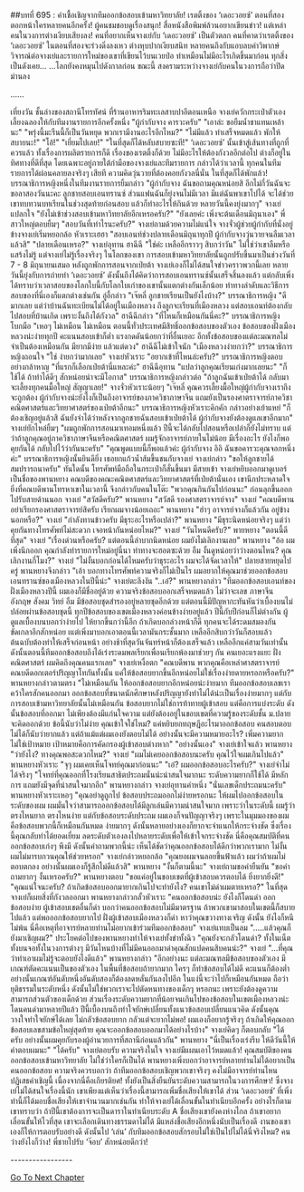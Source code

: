 ##บทที่ 695 : คำเชื้อเชิญจากทีมออกข้อสอบเข้ามหาวิทยาลัย!
เรตติ้งของ ‘เดอะวอยซ์’ ตอนที่สองตอกหน้าใครหลายคนอีกครั้ง!
ผู้คนชมชอบดูเรื่องสนุก!
สื่อหนังสือพิมพ์ล้วนอยากเขียนข่าว!
แต่เหล่าคนในวงการต่างเงียบเสียงลง!
คนที่อยากเห็นจางเย่กับ ‘เดอะวอยซ์’ เป็นตัวตลก คนที่คาดว่าเรตติ้งของ ‘เดอะวอยซ์’ ในตอนที่สองจะร่วงดิ่งลงเหว ต่างหุบปากเงียบสนิท หลายคนถึงกับแอบลบคำวิพากษ์วิจารณ์ต่อจางเย่และรายการใหม่ของเขาที่เขียนไว้บนเวยป๋อ ทำเหมือนไม่มีอะไรเกิดขึ้นมาก่อน
ทุกสิ่งเป็นดังเคย…
...โลกยังคงหมุนไปดังกาลก่อน
ขณะนี้ สงครามระหว่างจางเย่กับคนในวงการถือว่าปิดม่านลง




……




เที่ยงวัน
ชั้นล่างของสถานีโทรทัศน์ ที่ร้านอาหารริมทะเลสาบปาอีตอนเหนือ จางเย่ควักกระเป๋าตัวเองเลี้ยงฉลองให้กับทีมงานรายการอีกครั้งหนึ่ง
"ผู้กำกับจาง คารวะครับ"
"เอาล่ะ ขอยืมน้ำชาแทนเหล้านะ"
"พรุ่งนี้มะรืนนี้ก็เป็นวันหยุด พวกเรามีงานอะไรอีกไหม?"
"ไม่มีแล้ว ทำเสร็จหมดแล้ว พักให้สบายนะ!"
"โอ้!"
"เยี่ยมไปเลย!"
"ในที่สุดก็ได้หลับสบายซะที!"
‘เดอะวอยซ์’ นั้นเข้าสู่เส้นทางที่ถูกที่ควรแล้ว ทั้งเรื่องการผลิตรายการก็ดี เรื่องของเรตติ้งก็ด้วย ไม่มีอะไรให้ต้องกังวลอีกต่อไป ต่างก็อยู่ในทิศทางที่ดีที่สุด โดยเฉพาะอยู่ภายใต้กำมือของจางเย่และทีมรายการ กล่าวได้ว่าเวลานี้ ทุกคนในทีมรายการได้ผ่อนคลายลงจริงๆ เสียที ความคิดวุ่นวายที่ต้องคอยกังวลนี่นั่น ในที่สุดก็ได้พักแล้ว!
บรรณาธิการหญิงหนึ่งในทีมงานรายการยิ้มกล่าว "ผู้กำกับจาง ฉันขอถามคุณหน่อยสิ อีกไม่กี่วันฉันจะขอลาสองวันนะคะ ลูกชายสอบเอนทรานซ์ ส่วนแฟนฉันก็ยุ่งจนไม่มีเวลา มีแต่ฉันพาเขาไปได้ จะได้ช่วยเขาทบทวนบทเรียนในช่วงสุดท้ายก่อนสอบ แล้วก็ทำอะไรให้กินด้วย หลายวันนี้คงยุ่งมากๆ"
จางเย่แปลกใจ "ยังไม่เข้าช่วงสอบเข้ามหาวิทยาลัยอีกเหรอครับ?"
"ยังเลยค่ะ เพิ่งจะต้นเดือนมิถุนาเอง" พี่สาวใหญ่ตอบยิ้มๆ
"สอบวันที่เท่าไรนะครับ?" จางเย่ถามด้วยความไม่แน่ใจ
จางจั่วผู้ช่วยผู้กำกับที่นั่งอยู่ข้างจางเย่เริ่มหยอกล้อ หัวเราะเฮฮา "สอบเอนท์ช่วงปลายเดือนมิถุนาทุกปี ผู้กำกับจางวุ่นวายจนลืมเวลาแล้วสิ"
"ปลายเดือนเหรอ?" จางเย่อุทาน
ฮาฉีฉี "ใช่ค่ะ เหลืออีกราวๆ สิบกว่าวัน"
ไม่ใช่ว่าเขาลืมหรือแสร้งไม่รู้ แต่จางเย่ไม่รู้เรื่องจริงๆ ในโลกของเขา การสอบเข้ามหาวิทยาลัยนั้นถูกปรับขึ้นมาเป็นช่วงวันที่ 7 - 8 มิถุนายนเสมอ หลังถูกพักการสอนจากเป่ยต้า จางเย่เองก็ไม่ได้สนใจข่าวคราวพวกนี้เลย หลายวันนี้ยุ่งกับการถ่ายทำ ‘เดอะวอยซ์’ ดังนั้นถึงได้คิดว่าการสอบเอนทรานซ์นั้นเสร็จสิ้นลงแล้ว แต่กลับเพิ่งได้ทราบว่าเวลาสอบของโลกใบนี้กับโลกใบเก่าของเขานั้นแตกต่างกันเล็กน้อย ท่าทางลำดับและวิธีการสอบของที่นี่เองก็แตกต่างเช่นกัน
อู่อี้กล่าว "เจ๊หลี่ ลูกชายเรียนเป็นยังไงบ้าง?"
บรรณาธิการหญิง "ดีมากเลย แต่ว่าบ้านฉันทะเบียนไม่ได้อยู่ในเมืองหลวง ถึงลูกจะเรียนที่เมืองหลวง แต่สอบเอนท์ต้องกลับไปสอบที่บ้านเกิด เพราะงั้นถึงได้กังวล"
ฮาฉีฉีกล่าว "ที่ไหนก็เหมือนกันนี่คะ?"
บรรณาธิการหญิงโบกมือ "เหอๆ ไม่เหมือน ไม่เหมือน ตอนนี้ทั่วประเทศมีสิทธิ์ออกข้อสอบของตัวเอง ข้อสอบของฝั่งเมืองหลวงน่ะง่ายทุกปี คะแนนสอบเข้าก็ต่ำ แรงกดดันน้อยกว่าที่อื่นเยอะ อีกทั้งข้อสอบของแต่ละมณฑลไม่จำเป็นต้องเหมือนกัน มียากมีง่าย แล้วแต่ดวง"
ฮาฉีฉีไม่เข้าใจนัก "เมืองหลวงง่ายกว่า?"
บรรณาธิการหญิงถอนใจ "ใช่ ง่ายกว่ามากเลย"
จางเย่หัวเราะ "อยากเข้าที่ไหนล่ะครับ?"
บรรณาธิการหญิงตอบอย่างกล้าหาญ "ที่แรกก็เลือกเป่ยต้านี่แหละค่ะ"
ฮาฉีฉีอุทาน "แปลว่าลูกคุณเรียนเก่งมากเลยนะ"
"ก็ใช้ได้ ถ้าทำได้ดีๆ สักหน่อยน่าจะมีโอกาส" บรรณาธิการหญิงกล่าวต่อ "ถ้าลูกฉันเข้าเป่ยต้าได้ กลับมาจะเลี้ยงทุกคนมื้อใหญ่ สัญญาเลย!"
จางจั่วหัวเราะน้อยๆ "เจ๊หลี่ คุณควรเลี้ยงมื้อใหญ่ผู้กำกับจางเราถึงจะถูกต้อง ผู้กำกับจางน่ะยังไงก็เป็นถึงอาจารย์ของภาควิชาภาษาจีน แถมยังเป็นรองศาตราจารย์ภาควิชาคณิตศาสตร์และวิทยาศาสตร์ของเป่ยต้าอีกนะ"
บรรณาธิการหญิงหัวเราะคิกคัก กล่าวอย่างเย้าแหย่ "ก็ต้องเชิญอยู่แล้วสิ ฉันยังจำได้ว่าหลังจากลูกชายฉันสอบเข้าเป่ยต้าได้ ผู้กำกับจางยังต้องดูแลเขาอีกมาก"
จางเย่ยักไหล่ยิ้มๆ "ผมถูกพักการสอนมาเทอมหนึ่งแล้ว ปีนี้จะได้กลับไปสอนหรือเปล่าก็ยังไม่ทราบ แต่ว่าถ้าลูกคุณอยู่ภาควิชาภาษาจีนหรือคณิตศาสตร์ ผมรู้จักอาจารย์ภายในไม่น้อย มีเรื่องอะไร ยังไงก็พอคุยกันได้ กลับไปไว้ว่ากันนะครับ"
"คุณพูดแบบนี้ก็พอแล้วค่ะ ผู้กำกับจาง อิอิ ฉันขอคารวะคุณจอกหนึ่งค่ะ" บรรณาธิการหญิงนั้นยินดียิ่ง เธอยกแก้วน้ำส้มขึ้นชนกับจางเย่
จางเย่กล่าว "ขอให้ลูกชายได้สมปรารถนาครับ"
ทันใดนั้น โทรศัพท์มือถือในกระเป๋าก็สั่นขึ้นมา มีสายเข้า
จางเย่หยิบออกมาดูเบอร์ เป็นชื่อของพานหยาง คณบดีของคณะคณิตศาสตร์และวิทยาศาสตร์ที่เป่ยต้านั่นเอง เขานึกประหลาดใจยิ่งที่คณบดีพานโทรหาเขาในเวลานี้ จึงกล่าวกับคนในโต๊ะ "พวกคุณกินกันไปก่อนนะ" ก่อนลุกขึ้นออกไปรับสายด้านนอก
จางเย่ "สวัสดีครับ?"
พานหยาง "สวัสดี รองศาสตราจารย์จาง"
จางเย่ "คณบดีพาน อย่าเรียกรองศาสตราจารย์สิครับ เรียกผมจางน้อยเถอะ"
พานหยาง "ฮ่าๆ อาจารย์จางก็แล้วกัน อยู่ข้างนอกหรือ?"
จางเย่ "กำลังทานข้าวครับ มีธุระอะไรหรือเปล่า?"
พานหยาง "มีธุระนิดหน่อยจริงๆ แต่ว่าคุยกันทางโทรศัพท์ไม่สะดวก เจอหน้ากันหน่อยไหม?"
จางเย่ "วันไหนดีครับ?"
พายหยาง "ตอนนี้ดีที่สุด"
จางเย่ "เรื่องด่วนหรือครับ? แต่ตอนนี้ลำบากนิดหน่อย ผมยังไม่เลิกงานเลย"
พานหยาง "อ้อ ผมเพิ่งนึกออก คุณกำลังทำรายการใหม่อยู่นี่นา ท่าทางจะฮอตซะด้วย อืม งั้นดูหน่อยว่าว่างตอนไหน? คุณเลิกงานกี่โมง?"
จางเย่ "ไม่งั้นบอกก่อนได้ไหมครับว่าธุระอะไร ผมจะได้จัดเวลาให้"
ปลายสายหยุดไปครู่ พานหยางจึงกล่าว "เอ้า บอกทางโทรศัพท์ความจริงก็ไม่เป็นไร ผมอยากให้คุณมาช่วยออกข้อสอบเอนทรานซ์ของเมืองหลวงในปีนี้น่ะ"
จางเย่ตะลึงงัน "..เอ๋?"
พานหยางกล่าว "ทีมออกข้อสอบเอนท์ของฝั่งเมืองหลวงปีนี้ ผมเองก็มีชื่ออยู่ด้วย ความจริงข้อสอบออกเสร็จหมดแล้ว ไม่ว่าจะเลข ภาษาจีน อังกฤษ สังคม วิทย์ อืม มีข้อสอบชุดสำรองอยู่หลายชุดอีกด้วย แต่ตอนนี้มีปัญหากะทันหันว่าเบื้องบนไม่ปล่อยผ่านข้อสอบชุดนี้ ทุกปีข้อสอบของเขตเมืองหลวงค่อนข้างง่ายอยู่แล้ว ปีนี้กับปีก่อนก็ไม่ต่างกัน ผู้ดูแลเบื้องบนบอกว่าง่ายไป ให้ยากขึ้นกว่านี้อีก ถ้าเกิดบอกล่วงหน้าก็ดี ทุกคนจะได้ระดมสมองกันขัดเกลาอีกสักหน่อย เแต่เพิ่งมาบอกเอาตอนนี้เวลามันกระชั้นมาก เหลืออีกสิบกว่าวันก็สอบแล้ว ต้นฉบับต้องทำให้เสร็จก่อนหน้า อย่างช้าที่สุดวันจันทร์หน้าก็ต้องเสร็จแล้ว เหลืออีกแค่สามวันเท่านั้น ดังนั้นตอนนี้ทีมออกข้อสอบถึงได้เร่งระดมพลเรียกเพื่อนเรียกพ้องมาช่วยๆ กัน คนเยอะแรงแยะ ฝั่งคณิตศาสตร์ ผมคิดถึงคุณคนแรกเลย"
จางเย่เหงื่อตก "คณบดีพาน พวกคุณคือเหล่าศาสตราจารย์คณบดีดอกเตอร์ปริญญาโทกันทั้งนั้น แค่ให้ข้อสอบยากขึ้นอีกหน่อยไม่ใช่เรื่องง่ายดายหรอกหรือครับ?"
พานหยางกล่าวตามตรง "ไม่เหมือนกัน ให้ออกข้อสอบยากอีกหน่อยน่ะง่ายมาก ทีมออกข้อสอบเลขเราคว้าใครสักคนออกมา ออกข้อสอบที่ขนาดนักศึกษาหลังปริญญายังทำไม่ได้น่ะเป็นเรื่องง่ายมากๆ แต่กับการสอบเข้ามหาวิทยาลัยนั้นไม่เหมือนกัน ข้อสอบยากไม่ใช่การท้าทายผู้เข้าสอบ แต่คือการแบ่งระดับ ดังนั้นข้อสอบที่ออกมา ไม่เพียงต้องมีแก่นใจความ แต่ยังต้องอยู่ในขอบเขตที่ความรู้ของระดับชั้น ม.ปลายจะคิดออกด้วย ข้อนี้นับว่าไม่ง่าย คุณเข้าใจใช่ไหม? แค่หยิบยกทฤษฎีอะไรมาออกข้อสอบ คนสอบตอบไม่ได้ก็นับว่ายากแล้ว แต่ถ้าแม้แต่ผมเองยังตอบไม่ได้ อย่างนั้นจะมีความหมายอะไร? เพิ่มความยากไม่ใช่เป้าหมาย เป้าหมายคือการคัดกรองผู้เข้าสอบต่างหาก"
"อย่างนั้นเอง" จางเย่เข้าใจแล้ว
พานหยาง "ว่ายังไง? ทางคุณพอสะดวกไหม?"
จางเย่ "ผมไม่เคยออกข้อสอบนะครับ คุณไว้ใจผมเกินไปแล้ว"
พานหยางหัวเราะ "จุๆ ผมเคยเห็นโจทย์คุณมาก่อนนะ"
"เอ๋? ผมออกข้อสอบอะไรครับ?" จางเย่จำไม่ได้จริงๆ
"โจทย์ที่คุณออกที่โรงเรียนสาธิตประถมนั่นน่ะน่าสนใจมากนะ ระดับความยากก็ใช้ได้ มีหลักการ แถมยังมีจุดที่น่าสนใจมากอีก" พานหยางกล่าว
จางเย่อุทานคำหนึ่ง "นั่นเลขเด็กประถมนะครับ"
พานหยางหัวเราะเหอๆ "คุณอย่าดูถูกไป ข้อสอบประถมออกไม่ง่ายหรอกนะ ให้ผมไปออกข้อสอบในระดับของผม ผมมั่นใจว่าสามารถออกข้อสอบได้มีลูกเล่นมีความน่าสนใจมาก เพราะว่าในระดับนี้ ผมรู้ว่าตรงไหนยาก ตรงไหนง่าย แต่กับข้อสอบระดับประถม ผมเองก็จนปัญญาจริงๆ เพราะในมุมมองของผมคือข้อสอบพวกนี้ก็เหมือนกันหมด ง่ายมากๆ ดังนั้นหลายอย่างเองก็ยากจะจำแนกให้กระจ่างชัด ซึ่งเรื่องนี้คุณกลับทำได้ยอดเยี่ยม ลดระดับตัวเองลงไปหลายระดับเพื่อให้เข้าใจกระจ่างชัด นี่คือคุณสมบัติที่คนออกข้อสอบเก่งๆ พึงมี ดังนั้นคำถามพวกนี้น่ะ เห็นได้ชัดว่าคุณออกข้อสอบได้ดีกว่าพวกเรามาก ไม่งั้น ผมไม่มารบกวนคุณให้ช่วยหรอก"
จางเย่กล่าวหยอกล้อ "คุณยอผมจนลอยขึ้นฟ้าแล้ว ผมว่าถ้าผมไม่ตอบตกลง อย่างนั้นผมเองก็รู้สึกไม่ดีแล้วสิ"
พานหยาง "งั้นก็ตามนี้นะ"
จางเย่ถามขอคำยืนยัน "ขอคำถามยากๆ งั้นเหรอครับ?"
พานหยางตอบ "ขอแค่อยู่ในขอบเขตที่ผู้เข้าสอบควรตอบได้ ยิ่งยากยิ่งดี!"
"คุณแน่ใจนะครับ? ถ้าเกิดข้อสอบออกมายากเกินไปจะทำยังไง? คนเขาไม่ด่าผมตายเหรอ?" ในที่สุดจางเย่ก็เผยสิ่งที่กังวลออกมา
พานหยางกล่าวกลั้วหัวเราะ "คนออกข้อสอบน่ะ ยังไงก็โดนด่า ออกข้อสอบง่าย ผู้เข้าสอบเขตอื่นก็ด่า บอกว่าคนออกข้อสอบไม่มีมาตรฐาน ถ้าพวกเขามาสอบในเขตนี้ก็สบายไปแล้ว แต่พอออกข้อสอบยากไป ฝั่งผู้เข้าสอบเมืองหลวงก็ด่า หาว่าคุณขวางทางเจริญ ดังนั้น ยังไงก็หนีไม่พ้น นี่คือเหตุที่อาจารย์หลายท่านไม่อยากเข้าร่วมทีมออกข้อสอบ"
จางเย่แทบเป็นลม ".....แล้วคุณก็ยังมาเชิญผม?"
ประโยคต่อไปของพานหยางทำให้จางเย่ทั้งขำทั้งฉิว "คุณยังจะกลัวโดนด่า? ทั้งในเน็ตทั้งบนจอทั้งในวงการต่างๆ มีวันไหนบ้างที่ไม่มีคนออกมาด่าคุณสักแปดคนสิบคนน่ะ?"
จางเย่ "...ที่คุณว่าทำเอาผมไม่รู้จะตอบยังไงดีแล้ว"
พานหยางกล่าว "อีกอย่างนะ แต่ละมณฑลมีข้อสอบของตัวเอง มีเกณฑ์ตัดคะแนนเป็นของตัวเอง ในพื้นที่ข้อสอบถ้ายากมาก ใครๆ ก็ทำข้อสอบได้ไม่ดี คะแนนก็ต้องต่ำ อย่างนั้นเกณฑ์อันดับหนึ่งอันดับสองก็ต้องลดหลั่นกันลงไปอีก ในแง่นี้จะว่าไปก็เหมือนกันหมด ถือว่ายุติธรรมในระดับหนึ่ง ดังนั้นไม่ใช่พวกเราจะไปตัดหนทางของเด็กๆ หรอกนะ เพราะยังต้องดูความสามารถส่วนตัวของเด็กด้วย ส่วนเรื่องระดับความยากที่น้อยจนเกินไปของข้อสอบในเขตเมืองหลวงน่ะโดนคนด่ามาหลายปีแล้ว ปีนี้เบื้องบนถึงทำใจยักษ์เปลี่ยนทั้งแนวข้อสอบเปลี่ยนแนวคิด ดังนั้นคุณวางใจทำใจยักษ์ได้เลย ไม่กลัวข้อสอบยาก กลัวแต่จะยากไม่พอ! ผมเองก็อยากรู้จริงๆ ถ้าเกิดให้คุณออกข้อสอบเลขสามข้อใหญ่สุดท้าย คุณจะออกข้อสอบออกมาได้อย่างไรบ้าง"
จางเย่คิดๆ ก็ตอบกลับ "ได้ครับ อย่างนั้นผมคุยกับรองผู้อำนวยการที่สถานีก่อนแล้วกัน"
พานหยาง "นี่เป็นเรื่องเร่งรีบ ให้ดีวันนี้ให้คำตอบผมนะ"
"ได้ครับ" จางเย่ตอบรับ
ความจริงในใจ จางเย่มีแผนเอาไว้หมดแล้ว!
คุณสมบัติของคนออกข้อสอบเข้ามหาวิทยาลัย ไม่ใช่ว่าใครก็เป็นได้ พานหยางเพิ่งบอกว่าอาจารย์หลายท่านไม่ได้อยากเป็นคนออกข้อสอบ ความจริงควรบอกว่า ถ้าทีมออกข้อสอบเชิญพวกเขาจริงๆ คงไม่มีอาจารย์ท่านไหนปฏิเสธคำเชิญนี้ เนื่องจากนี่คือเกียรติยศ! ทั้งยังเป็นสิ่งยืนยันระดับความสามารถในวงการศึกษา! ซึ่งจางเย่ไม่ได้สนใจเรื่องนี้นัก เขาเพียงแต่เห็นว่าเรื่องนี้สามารถเพิ่มชื่อเสียงให้เขาได้ ส่วน ‘เดอะวอยซ์’ ที่เพิ่งทำนี้ก็ได้มอบชื่อเสียงให้เขาจำนวนมากเช่นกัน ทำให้จางเย่ได้เลื่อนขั้นในทำเนียบอีกครั้ง อย่างไรก็ตามเขาทราบว่า ถ้าปีนี้เขาต้องการจะเป็นดาราในทำเนียบระดับ A ชื่อเสียงเขายังคงห่างไกล ถ้าเขาอยากเลื่อนขั้นให้ไวที่สุด เขาจะเลือกเดินทางธรรมดาไม่ได้ มีแหล่งชื่อเสียงอีกหนึ่งนับเป็นเรื่องดี งานของเขาเองก็ให้การตอบรับอย่างดี ดังนั้นไป ‘เล่น’ กับทีมออกข้อสอบสักรอบไม่ใช่เป็นไปไม่ได้นี่จริงไหม?
คนว่างยังไงก็ว่าง!
พี่ชายไปรับ ‘จ๊อบ’ สักหน่อยดีกว่า!






*-*-*-*-*-*-*-*-*-*-*-*-*-*-*-*-*-*






[Go To Next Chapter]( ./96.md)